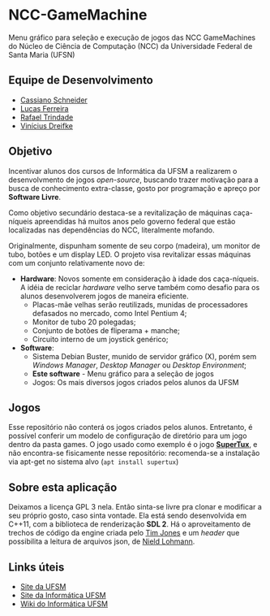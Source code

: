 # NCC-GameMachine
Menu gráfico para seleção e execução de jogos das NCC GameMachines do Núcleo de Ciência de Computação (NCC) da Universidade Federal de Santa Maria (UFSN)

[](![NCC-GameMachine](http://j.gifs.com/4Rm99k.gif))

## Equipe de Desenvolvimento
 * [Cassiano Schneider](https://github.com/cassiandrei)
 * [Lucas Ferreira](https://github.com/LucasFerreiraDaSilva)
 * [Rafael Trindade](https://github.com/648trindade)
 * [Vinícius Dreifke](https://github.com/Vinniekun)

## Objetivo
Incentivar alunos dos cursos de Informática da UFSM a realizarem o desenvolvmento de jogos _open-source_, buscando trazer motivação para a busca de conhecimento extra-classe, gosto por programação e apreço por **Software Livre**.

Como objetivo secundário destaca-se a revitalização de máquinas caça-níqueis apreendidas há muitos anos pelo governo federal que estão localizadas nas dependências do NCC, literalmente mofando. 

Originalmente, dispunham somente de seu corpo (madeira), um monitor de tubo, botões e um display LED. O projeto visa revitalizar essas máquinas com um conjunto relativamente novo de:

 * **Hardware**: Novos somente em consideração à idade dos caça-níqueis. A idéia de reciclar _hardware_ velho serve também como desafio para os alunos desenvolverem jogos de maneira eficiente.
    * Placas-mãe velhas serão reutilizads, munidas de processadores defasados no mercado, como Intel Pentium 4; 
    * Monitor de tubo 20 polegadas; 
    * Conjunto de botões de fliperama + manche; 
    * Circuito interno de um joystick genérico;
 * **Software**:
    * Sistema Debian Buster, munido de servidor gráfico (X), porém sem _Windows Manager_, _Desktop Manager_ ou _Desktop Environment_;
    * **Este software** - Menu gráfico para a seleção de jogos
    * Jogos: Os mais diversos jogos criados pelos alunos da UFSM

## Jogos
Esse repositório não conterá os jogos criados pelos alunos. Entretanto, é possível conferir um modelo de configuração de diretório para um jogo dentro da pasta games. O jogo usado como exemplo é o jogo [**SuperTux**](http://supertux.org), e não encontra-se fisicamente nesse repositório: recomenda-se a instalação via apt-get no sistema alvo (`apt install supertux`)

## Sobre esta aplicação
Deixamos a licença GPL 3 nela. Então sinta-se livre pra clonar e modificar a seu próprio gosto, caso sinta vontade.
Ela está sendo desenvolvida em C++11, com a biblioteca de renderização **SDL 2**.
Há o aproveitamento de trechos de código da engine criada pelo [Tim Jones](http://SDLTutorials.com) e um _header_ que possibilita a leitura de arquivos json, de [Nield Lohmann](https://github.com/nlohmann/json).

## Links úteis
 * [Site da UFSM](http://ufsm.br)
 * [Site da Informática UFSM](http://www.inf.ufsm.br)
 * [Wiki do Informática UFSM](http://wiki.inf.ufsm.br/)
